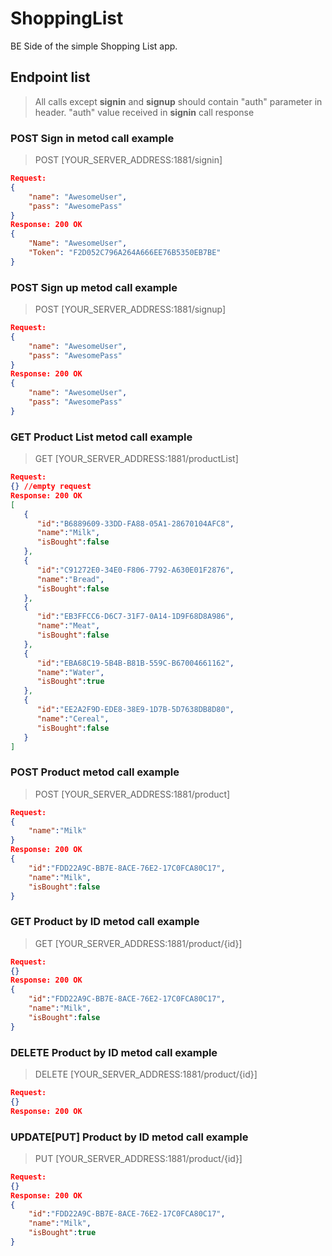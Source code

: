# ShoppingList

BE Side of the simple Shopping List app.

## Endpoint list

> All calls except **signin** and **signup** should contain "auth" parameter in header.
> "auth" value received in **signin** call response

### **POST** Sign in metod call example

>POST [YOUR_SERVER_ADDRESS:1881/signin]

```JSON
Request:
{
    "name": "AwesomeUser",
    "pass": "AwesomePass"
}
Response: 200 OK
{
    "Name": "AwesomeUser",
    "Token": "F2D052C796A264A666EE76B5350EB7BE"
}
```

### **POST** Sign up metod call example

>POST [YOUR_SERVER_ADDRESS:1881/signup]

```JSON
Request:
{
    "name": "AwesomeUser",
    "pass": "AwesomePass"
}
Response: 200 OK
{
    "name": "AwesomeUser",
    "pass": "AwesomePass"
}

```

### **GET** Product List metod call example

>GET [YOUR_SERVER_ADDRESS:1881/productList]

```JSON
Request:
{} //empty request
Response: 200 OK
[  
   {  
      "id":"B6889609-33DD-FA88-05A1-28670104AFC8",
      "name":"Milk",
      "isBought":false
   },
   {  
      "id":"C91272E0-34E0-F806-7792-A630E01F2876",
      "name":"Bread",
      "isBought":false
   },
   {  
      "id":"EB3FFCC6-D6C7-31F7-0A14-1D9F68D8A986",
      "name":"Meat",
      "isBought":false
   },
   {  
      "id":"EBA68C19-5B4B-B81B-559C-B67004661162",
      "name":"Water",
      "isBought":true
   },
   {  
      "id":"EE2A2F9D-EDE8-38E9-1D7B-5D7638DB8D80",
      "name":"Cereal",
      "isBought":false
   }
]
```

### **POST** Product metod call example

>POST [YOUR_SERVER_ADDRESS:1881/product]

```JSON
Request:
{
    "name":"Milk"
}
Response: 200 OK
{
    "id":"FDD22A9C-BB7E-8ACE-76E2-17C0FCA80C17",
    "name":"Milk",
    "isBought":false
}
```

### **GET** Product by ID metod call example

>GET [YOUR_SERVER_ADDRESS:1881/product/{id}]

```JSON
Request:
{}
Response: 200 OK
{
    "id":"FDD22A9C-BB7E-8ACE-76E2-17C0FCA80C17",
    "name":"Milk",
    "isBought":false
}
```

### **DELETE** Product by ID metod call example

>DELETE [YOUR_SERVER_ADDRESS:1881/product/{id}]

```JSON
Request:
{}
Response: 200 OK
```

### **UPDATE[PUT]** Product by ID metod call example

>PUT [YOUR_SERVER_ADDRESS:1881/product/{id}]

```JSON
Request:
{}
Response: 200 OK
{
    "id":"FDD22A9C-BB7E-8ACE-76E2-17C0FCA80C17",
    "name":"Milk",
    "isBought":true
}
```